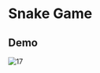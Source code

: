 # Snake Game
## Demo
![17](https://github.com/user-attachments/assets/d21d409e-e89f-4275-803f-7f7cb2a02467)

